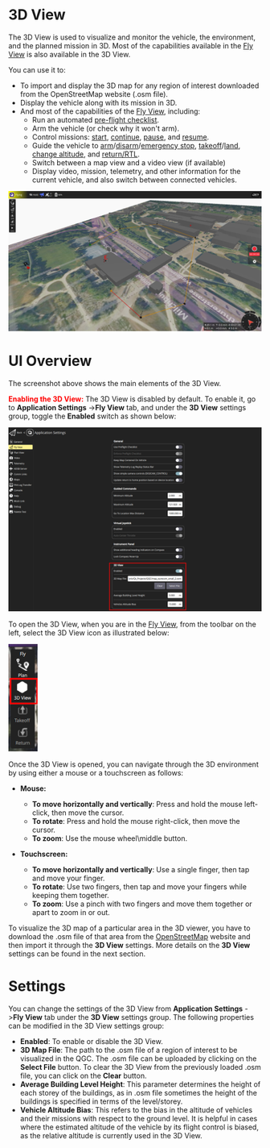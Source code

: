 # 3D View

The 3D View is used to visualize and monitor the vehicle, the environment, and the planned mission in 3D. Most of the capabilities available in the [Fly View](../fly_view/fly_view.md)  is also available in the 3D View.

You can use it to:

- To import and display the 3D map for any region of interest downloaded from the OpenStreetMap website (.osm file).
- Display the vehicle along with its mission in 3D.
- And most of the capabilities of the [Fly View](../fly_view/fly_view.md), including:
    - Run an automated [pre-flight checklist](#preflight_checklist).
    - Arm the vehicle (or check why it won't arm).
    - Control missions: [start](#start_mission), [continue](#continue_mission), [pause](#pause), and [resume](#resume_mission).
    - Guide the vehicle to [arm](#arm)/[disarm](#disarm)/[emergency stop](#emergency_stop), [takeoff](#takeoff)/[land](#land), [change altitude](#change_altitude), and [return/RTL](#rtl).
    - Switch between a map view and a video view (if available)
    - Display video, mission, telemetry, and other information for the current vehicle, and also switch between connected vehicles.

![3D View](../../../assets/viewer_3d/viewer_3d_overview.jpg)

# UI Overview

The screenshot above shows the main elements of the 3D View.

<font color="red">**Enabling the 3D View:** </font>The 3D View is disabled by default. To enable it, go to **Application Settings** ->**Fly View** tab, and under the **3D View** settings group, toggle the **Enabled** switch as shown below:

![3D View](../../../assets/viewer_3d/enable_3d_view.jpg)

To open the 3D View, when you are in the [Fly View](../fly_view/fly_view.md), from the toolbar on the left, select the 3D View icon as illustrated below:

![3D View](../../../assets/viewer_3d/open_3d_viewer.jpg)

Once the 3D View is opened, you can navigate through the 3D environment by using either a mouse or a touchscreen as follows:

- **Mouse:**
    - **To move horizontally and vertically**: Press and hold the mouse left-click, then move the cursor.
    - **To rotate**: Press and hold the mouse right-click, then move the cursor.
    - **To zoom**: Use the mouse wheel\middle button.

- **Touchscreen:**
    - **To move horizontally and vertically**: Use a single finger, then tap and move your finger.
    - **To rotate**: Use two fingers, then tap and move your fingers while keeping them together.
    - **To zoom**: Use a pinch with two fingers and move them together or apart to zoom in or out.

To visualize the 3D map of a particular area in the 3D viewer, you have to download the .osm file of that area from the [OpenStreetMap](https://www.openstreetmap.org/#map=16/47.3964/8.5498) website and then import it through the **3D View** settings. More details on the **3D View** settings can be found in the next section.

# Settings

You can change the settings of the 3D View from **Application Settings** ->**Fly View** tab under the **3D View** settings group.
The following properties can be modified in the 3D View settings group:

- **Enabled**: To enable or disable the 3D View.
- **3D Map File**: The path to the .osm file of a region of interest to be visualized in the QGC. The .osm file can be uploaded by clicking on the **Select File** button. To clear the 3D View from the previously loaded .osm file, you can click on the **Clear** button.
- **Average Building Level Height**: This parameter determines the height of each storey of the buildings, as in .osm file sometimes the height of the buildings is specified in terms of the level/storey.
- **Vehicle Altitude Bias**: This refers to the bias in the altitude of vehicles and their missions with respect to the ground level. It is helpful in cases where the estimated altitude of the vehicle by its flight control is biased, as the relative altitude is currently used in the 3D View.


